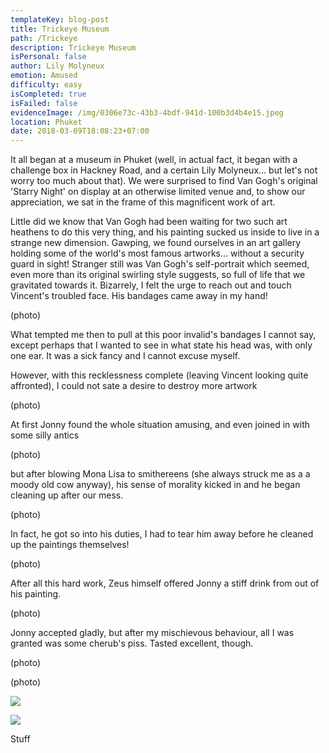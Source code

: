 ```yaml
---
templateKey: blog-post
title: Trickeye Museum
path: /Trickeye
description: Trickeye Museum
isPersonal: false
author: Lily Molyneux
emotion: Amused
difficulty: easy
isCompleted: true
isFailed: false
evidenceImage: /img/0306e73c-43b3-4bdf-941d-100b3d4b4e15.jpeg
location: Phuket
date: 2018-03-09T18:08:23+07:00
---
```

It all began at a museum in Phuket (well, in actual fact, it began with a challenge box in Hackney Road, and a certain Lily Molyneux... but let's not worry too much about that). We were surprised to find Van Gogh's original 'Starry Night' on display at an otherwise limited venue and, to show our appreciation, we sat in the frame of this magnificent work of art.



Little did we know that Van Gogh had been waiting for two such art heathens to do this very thing, and his painting sucked us inside to live in a strange new dimension. Gawping, we found ourselves in an art gallery holding some of the world's most famous artworks... without a security guard in sight! Stranger still was Van Gogh's self-portrait which seemed, even more than its original swirling style suggests, so full of life that we gravitated towards it. Bizarrely, I felt the urge to reach out and touch Vincent's troubled face. His bandages came away in my hand!

(photo)

What tempted me then to pull at this poor invalid's bandages I cannot say, except perhaps that I wanted to see in what state his head was, with only one ear. It was a sick fancy and I cannot excuse myself.

However, with this recklessness complete (leaving Vincent looking quite affronted), I could not sate a desire to destroy more artwork

(photo)

At first Jonny found the whole situation amusing, and even joined in with some silly antics

(photo)

but after blowing Mona Lisa to smithereens (she always struck me as a a moody old cow anyway), his sense of morality kicked in and he began cleaning up after our mess.

(photo)

In fact, he got so into his duties, I had to tear him away before he cleaned up the paintings themselves!

(photo)

After all this hard work, Zeus himself offered Jonny a stiff drink from out of his painting.

(photo)

Jonny accepted gladly, but after my mischievous behaviour, all I was granted was some cherub's piss. Tasted excellent, though.

(photo)

(photo)

![](http://bit.ly/2tjIUoE)

![](http://bit.ly/2oIbhIw)

Stuff
